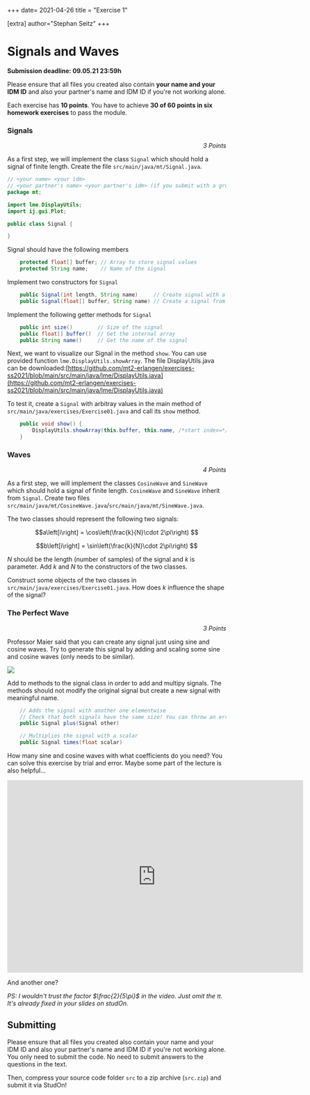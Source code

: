 +++
date= 2021-04-26
title = "Exercise 1"

[extra]
author="Stephan Seitz"
+++


# Signals and Waves

**Submission deadline: 09.05.21 23:59h**

Please ensure that all files you created also contain **your name and your IDM ID**
and also your partner's name and IDM ID if you're not working alone.

Each exercise has **10 points**. You have to achieve **30 of 60 points in six homework exercises** to pass the module.

### Signals

<P align="right"><i>3 Points</i>

As a first step, we will implement the class `Signal` 
which should hold a signal of finite length.
Create the file `src/main/java/mt/Signal.java`.

```java
// <your name> <your idm>
// <your partner's name> <your partner's idm> (if you submit with a group partner)
package mt;

import lme.DisplayUtils;
import ij.gui.Plot;

public class Signal {

}
```

Signal should have the following members

```java
    protected float[] buffer; // Array to store signal values
    protected String name;    // Name of the signal
```

Implement two constructors for `Signal`

```java
    public Signal(int length, String name)     // Create signal with a certain length (set values later)
    public Signal(float[] buffer, String name) // Create a signal from a provided array
```

Implement the following getter methods for `Signal`
    
```java
    public int size()        // Size of the signal
    public float[] buffer()  // Get the internal array 
    public String name()     // Get the name of the signal
```

Next, we want to visualize our Signal in the method `show`. You can use provided function `lme.DisplayUtils.showArray`.
The file DisplayUtils.java can be downloaded:[https://github.com/mt2-erlangen/exercises-ss2021/blob/main/src/main/java/lme/DisplayUtils.java](https://github.com/mt2-erlangen/exercises-ss2021/blob/main/src/main/java/lme/DisplayUtils.java)

To test it, create a `Signal` with arbitray values in the main method of `src/main/java/exercises/Exercise01.java` and call its `show` method.

```java
    public void show() {
        DisplayUtils.showArray(this.buffer, this.name, /*start index=*/0, /*distance between values=*/1);
    }
```

### Waves

<P align="right"><i>4 Points</i>

As a first step, we will implement the classes `CosineWave` and `SineWave`
which should hold a signal of finite length. `CosineWave` and `SineWave` inherit from `Signal`.
Create two files `src/main/java/mt/CosineWave.java`/`src/main/java/mt/SineWave.java`.

The two classes should represent the following two signals:

$$a\left[i\right] = \cos\left(\frac{k}{N}\cdot 2\pi\right) $$

$$b\left[i\right] = \sin\left(\frac{k}{N}\cdot 2\pi\right) $$

$N$ should be the length (number of samples) of the signal and $k$ is parameter. Add $k$ and $N$ to the constructors of the two classes.

Construct some objects of the two classes in `src/main/java/exercises/Exercise01.java`. How does $k$ influence the shape of the signal?

### The Perfect Wave

<P align="right"><i>3 Points</i>

Professor Maier said that you can create any signal just using sine and cosine waves.
Try to generate this signal by adding and scaling some sine and cosine waves (only needs to be similar).

[![](../coolwave3.png)](../coolwave3.png)

Add to methods to the signal class in order to add and multipy signals.
The methods should not modify the original signal but create a new signal with meaningful name.

```java
    // Adds the signal with another one elementwise
    // Check that both signals have the same size! You can throw an error otherwise.
    public Signal plus(Signal other)

    // Multiplies the signal with a scalar
    public Signal times(float scalar)
```

How many sine and cosine waves with what coefficients do you need?
You can solve this exercise by trial and error. Maybe some part of the lecture is also helpful...

<iframe allowfullscreen frameborder="0" scrolling="no" marginheight="0" marginwidth="0"width="680.54" height="443" type="text/html" src="https://www.youtube.com/embed/zHDZ5yKiQQE?autoplay=0&fs=1&iv_load_policy=3&showinfo=1&rel=0&cc_load_policy=0&start=269&end=0&origin=https://youtubeembedcode.com"></iframe>

And another one?

*PS: I wouldn't trust the factor $\frac{2}{5\pi}$ in the video.
Just omit the $\pi$. It's already fixed in your slides on studOn.*

## Submitting

Please ensure that all files you created also contain your name and your IDM ID and also your partner's name and IDM ID if you're not working alone.
You only need to submit the code. No need to submit answers to the questions in the text.

Then, compress your source code folder `src` to a zip archive (`src.zip`) and submit it via StudOn!
